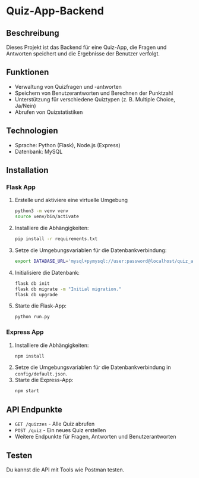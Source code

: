 # Quiz-App-Backend

## Beschreibung
Dieses Projekt ist das Backend für eine Quiz-App, die Fragen und Antworten speichert und die Ergebnisse der Benutzer verfolgt.

## Funktionen
- Verwaltung von Quizfragen und -antworten
- Speichern von Benutzerantworten und Berechnen der Punktzahl
- Unterstützung für verschiedene Quiztypen (z. B. Multiple Choice, Ja/Nein)
- Abrufen von Quizstatistiken

## Technologien
- Sprache: Python (Flask), Node.js (Express)
- Datenbank: MySQL

## Installation

### Flask App
1. Erstelle und aktiviere eine virtuelle Umgebung
    ```bash
    python3 -m venv venv
    source venv/bin/activate
    ```
2. Installiere die Abhängigkeiten:
    ```bash
    pip install -r requirements.txt
    ```
3. Setze die Umgebungsvariablen für die Datenbankverbindung:
    ```bash
    export DATABASE_URL='mysql+pymysql://user:password@localhost/quiz_app_db'
    ```
4. Initialisiere die Datenbank:
    ```bash
    flask db init
    flask db migrate -m "Initial migration."
    flask db upgrade
    ```
5. Starte die Flask-App:
    ```bash
    python run.py
    ```

### Express App
1. Installiere die Abhängigkeiten:
    ```bash
    npm install
    ```
2. Setze die Umgebungsvariablen für die Datenbankverbindung in `config/default.json`.
3. Starte die Express-App:
    ```bash
    npm start
    ```

## API Endpunkte
- `GET /quizzes` - Alle Quiz abrufen
- `POST /quiz` - Ein neues Quiz erstellen
- Weitere Endpunkte für Fragen, Antworten und Benutzerantworten

## Testen
Du kannst die API mit Tools wie Postman testen.